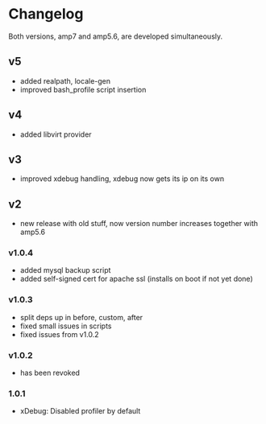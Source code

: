 # Changelog
Both versions, amp7 and amp5.6, are developed simultaneously.

## v5
- added realpath, locale-gen
- improved bash_profile script insertion

## v4
- added libvirt provider

## v3
- improved xdebug handling, xdebug now gets its ip on its own

## v2
- new release with old stuff, now version number increases together with amp5.6

### v1.0.4
- added mysql backup script
- added self-signed cert for apache ssl (installs on boot if not yet done)

### v1.0.3
- split deps up in before, custom, after
- fixed small issues in scripts
- fixed issues from v1.0.2

### v1.0.2
- has been revoked

### 1.0.1
- xDebug: Disabled profiler by default
